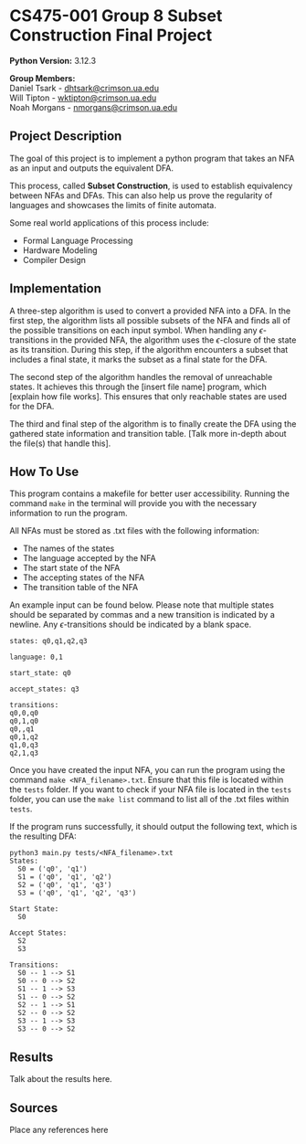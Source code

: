 # CS475-001 Group 8 Subset Construction Final Project
**Python Version:** 3.12.3

**Group Members:** </br>
Daniel Tsark - dhtsark@crimson.ua.edu </br>
Will Tipton - wktipton@crimson.ua.edu </br>
Noah Morgans - nmorgans@crimson.ua.edu </br>

## Project Description
The goal of this project is to implement a python program that takes an NFA as an input and outputs the equivalent DFA.

This process, called **Subset Construction**, is used to establish equivalency between NFAs and DFAs. This can also help us prove the regularity of languages and showcases the limits of finite automata.

Some real world applications of this process include:
- Formal Language Processing
- Hardware Modeling
- Compiler Design

## Implementation
A three-step algorithm is used to convert a provided NFA into a DFA. In the first step, the algorithm lists all possible subsets of the NFA and finds all of the possible transitions on each input symbol. When handling any $\epsilon$-transitions in the provided NFA, the algorithm uses the $\epsilon$-closure of the state as its transition. During this step, if the algorithm encounters a subset that includes a final state, it marks the subset as a final state for the DFA.

The second step of the algorithm handles the removal of unreachable states. It achieves this through the [insert file name] program, which [explain how file works]. This ensures that only reachable states are used for the DFA.

The third and final step of the algorithm is to finally create the DFA using the gathered state information and transition table. [Talk more in-depth about the file(s) that handle this].

## How To Use
This program contains a makefile for better user accessibility. Running the command ```make``` in the terminal will provide you with the necessary information to run the program.

All NFAs must be stored as .txt files with the following information:
- The names of the states
- The language accepted by the NFA
- The start state of the NFA
- The accepting states of the NFA
- The transition table of the NFA

An example input can be found below. Please note that multiple states should be separated by commas and a new transition is indicated by a newline. Any $\epsilon$-transitions should be indicated by a blank space.

```
states: q0,q1,q2,q3

language: 0,1

start_state: q0

accept_states: q3

transitions:
q0,0,q0
q0,1,q0
q0,,q1
q0,1,q2
q1,0,q3
q2,1,q3
```

Once you have created the input NFA, you can run the program using the command ```make <NFA_filename>.txt```. Ensure that this file is located within the ```tests``` folder. If you want to check if your NFA file is located in the ```tests``` folder, you can use the ```make list``` command to list all of the .txt files within ```tests```.

If the program runs successfully, it should output the following text, which is the resulting DFA:

```
python3 main.py tests/<NFA_filename>.txt
States:
  S0 = ('q0', 'q1')
  S1 = ('q0', 'q1', 'q2')
  S2 = ('q0', 'q1', 'q3')
  S3 = ('q0', 'q1', 'q2', 'q3')

Start State:
  S0

Accept States:
  S2
  S3

Transitions:
  S0 -- 1 --> S1
  S0 -- 0 --> S2
  S1 -- 1 --> S3
  S1 -- 0 --> S2
  S2 -- 1 --> S1
  S2 -- 0 --> S2
  S3 -- 1 --> S3
  S3 -- 0 --> S2
```

## Results
Talk about the results here.

## Sources
Place any references here